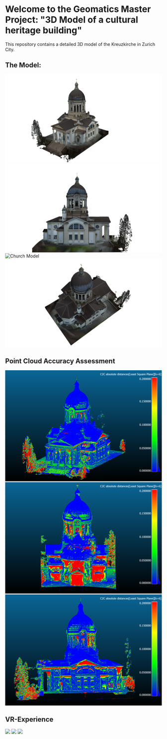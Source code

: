 # Welcome to the Geomatics Master Project: "3D Model of a cultural heritage building" <br>
This repository contains a detailed 3D model of the Kreuzkirche in Zurich City.

## The Model:
![Church Model](ModelScreenshots/Full_MODEL_V10.png)
![Church Model](ModelScreenshots/Full_MODEL_V10_2.png)
![Church Model](ModelScreenshots/Full_MODEL_V10_3.png)
![Church Model](ModelScreenshots/Full_MODEL_V10_4.png)



## Point Cloud Accuracy Assessment 
![CloudToCloudDistance](Cloud-toCloudDistance/Cloud-toCloudDrone-All14.png)
![CloudToCloudDistance Model](Cloud-toCloudDistance/Cloud-toCloudDrone-All8.png)
![CloudToCloudDistance Model](Cloud-toCloudDistance/Cloud-toCloudDrone-All9.png)

## VR-Experience
<p float="left">
  <img src="VRExperienceGIFS/com.oculus.vrshell-20231217-120507.gif" width="300" />
  <img src="VRExperienceGIFS/com.oculus.vrshell-20231217-120507_1.gif" width="300" /> 
  <img src="VRExperienceGIFS/PopUpGIF.gif" width="300" /> 
</p>
